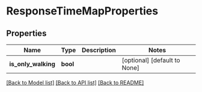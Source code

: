 # ResponseTimeMapProperties

## Properties
Name | Type | Description | Notes
------------ | ------------- | ------------- | -------------
**is_only_walking** | **bool** |  | [optional] [default to None]

[[Back to Model list]](../README.md#documentation-for-models) [[Back to API list]](../README.md#documentation-for-api-endpoints) [[Back to README]](../README.md)


